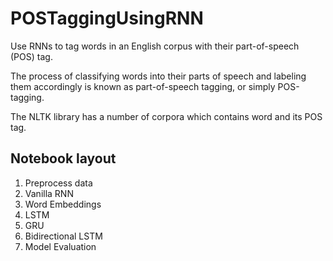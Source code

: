 # POSTaggingUsingRNN
Use RNNs to tag words in an English corpus with their part-of-speech (POS) tag.

The process of classifying words into their parts of speech and labeling them accordingly is known as part-of-speech tagging, or simply POS-tagging.  

The NLTK library has a number of corpora which contains word and its POS tag.  

## Notebook layout  
1. Preprocess data  
2. Vanilla RNN  
3. Word Embeddings  
4. LSTM  
5. GRU  
6. Bidirectional LSTM  
7. Model Evaluation  


